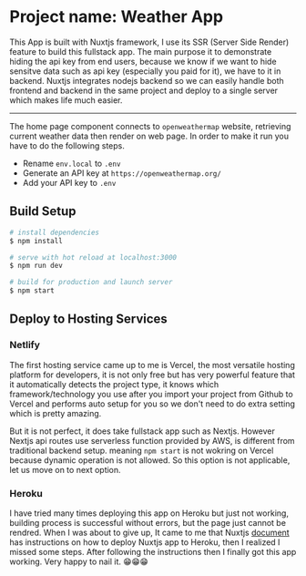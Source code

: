 # Project name: Weather App

This App is built with Nuxtjs framework, I use its SSR (Server Side Render) feature to build this fullstack app. The main purpose it to demonstrate hiding the api key from end users, because we know if we want to hide sensitve data such as api key (especially you paid for it), we have to it in backend. Nuxtjs integrates nodejs backend so we can easily handle both frontend and backend in the same project and deploy to a single server which makes life much easier.

---

The home page component connects to `openweathermap` website,  retrieving current weather data then render on web page. In order to make it run you have to do the following steps.

- Rename `env.local` to `.env`
- Generate an API key at `https://openweathermap.org/`
- Add your API key to `.env` 

## Build Setup

```bash
# install dependencies
$ npm install

# serve with hot reload at localhost:3000
$ npm run dev

# build for production and launch server
$ npm start
```

## Deploy to Hosting Services

### Netlify

The first hosting service came up to me is Vercel, the most versatile hosting platform for developers, it is not only free but has very powerful feature that it automatically detects the project type, it knows which framework/technology you use after you import your project from Github to Vercel and performs auto setup for you so we don't need to do extra setting which is pretty amazing.

But it is not perfect, it does take fullstack app such as Nextjs. However Nextjs api routes use serverless function provided by AWS, is different from traditional backend setup. meaning `npm start` is not wokring on Vercel because dynamic operation is not allowed. So this option is not applicable, let us move on to next option.

### Heroku

I have tried many times deploying this app on Heroku but just not working, building process is successful without errors, but the page just cannot be rendred. When I was about to give up, It came to me that Nuxtjs [document](https://nuxtjs.org/docs/2.x/deployment/heroku-deployment) has instructions on how to deploy Nuxtjs app to Heroku, then I realized I missed some steps. 
After following the instructions then I finally got this app working. Very happy to nail it. 😁😁😁





